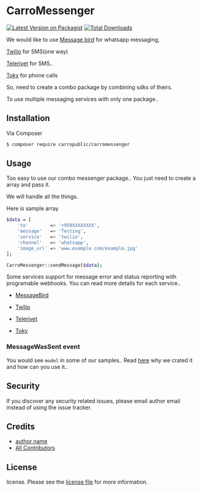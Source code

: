 # CarroMessenger

[![Latest Version on Packagist][ico-version]][link-packagist]
[![Total Downloads][ico-downloads]][link-downloads]

We would like to use [Message bird](https://www.messagebird.com) for whatsapp messaging,

[Twilio](https://www.twilio.com/) for SMS(one way)

[Telerivet](https://telerivet.com/) for SMS..

[Toky](https://toky.co/en) for phone calls

So, need to create a combo package by combining sdks of theirs.

To use multiple messaging services with only one package..

## Installation

Via Composer

``` bash
$ composer require carropublic/carromessenger
```

## Usage

Too easy to use our combo messenger package.. You just need to create a array and pass it.

We will handle all the things.

Here is sample array

``` bash
$data = [
    'to'        => '+959XXXXXXXX',
    'message'   => 'Testing',
    'service'   => 'twilio',
    'channel'   => 'whatsapp',
    'image_url' => 'www.example.com/example.jpg'
];

CarroMessenger::sendMessage($data);
```

Some services support for message error and status reporting with programable webhooks.
You can read more details for each service..

- [MessageBird](docs/message-bird.md)

- [Twilio](docs/twilio.md)

- [Telerivet](docs/telerivet.md)

- [Toky](docs/toky.md)


### MessageWasSent event

You would see `model` in some of our samples..
Read [here](docs/event-listener.md) why we crated it and how can you use it..


## Security

If you discover any security related issues, please email author email instead of using the issue tracker.

## Credits

- [author name][link-author]
- [All Contributors][link-contributors]

## License

license. Please see the [license file](license.md) for more information.

[ico-version]: https://img.shields.io/packagist/v/carropublic/carromessenger.svg?style=flat-square
[ico-downloads]: https://img.shields.io/packagist/dt/carropublic/carromessenger.svg?style=flat-square
[ico-travis]: https://img.shields.io/travis/carropublic/carromessenger/master.svg?style=flat-square
[ico-styleci]: https://styleci.io/repos/12345678/shield

[link-packagist]: https://packagist.org/packages/carropublic/carromessenger
[link-downloads]: https://packagist.org/packages/carropublic/carromessenger
[link-travis]: https://travis-ci.org/carropublic/carromessenger
[link-styleci]: https://styleci.io/repos/12345678
[link-author]: https://github.com/carropublic
[link-contributors]: ../../contributors
